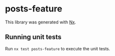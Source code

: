 # posts-feature

This library was generated with [Nx](https://nx.dev).

## Running unit tests

Run `nx test posts-feature` to execute the unit tests.
